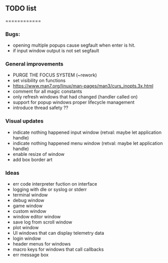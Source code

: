 ## TODO list
============
### Bugs:
* opening multiple popups cause segfault when enter is hit.
* if input window output is not set segfault

### General improvements
* PURGE THE FOCUS SYSTEM (~rework)
* set visibility on functions
* https://www.man7.org/linux/man-pages/man3/curs_inopts.3x.html
* comment for all magic constants
* only refresh windows that had changed (handler called on)
* support for popup windows proper lifecycle management
* introduce thread safety ??

### Visual updates
* indicate nothing happened input window (retval: maybe let application handle)
* indicate nothing happened menu window (retval: maybe let application handle)
* enable resize of window
* add box border art

### Ideas
* err code interpreter fuction on interface
* logging with dle or syslog or stderr
* terminal window
* debug window
* game window
* custom window
* window editor window
* save log from scroll window
* plot window
* UI windows that can display telemetry data
* login window
* header menus for windows
* macro keys for windows that call callbacks
* err message box


